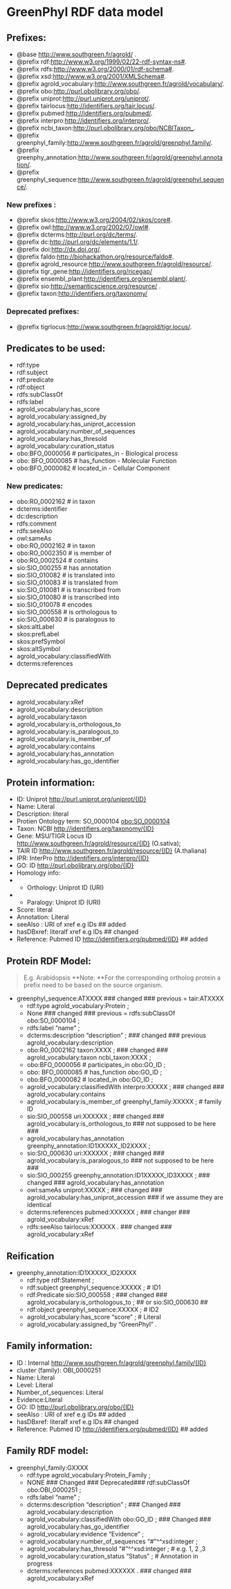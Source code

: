 # GreenPhyl RDF data model

## Prefixes: 
 * @base <http://www.southgreen.fr/agrold/> . 
 * @prefix rdf:<http://www.w3.org/1999/02/22-rdf-syntax-ns#>. 
 * @prefix rdfs:<http://www.w3.org/2000/01/rdf-schema#>.
 * @prefix xsd:<http://www.w3.org/2001/XMLSchema#>. 
 * @prefix agrold_vocabulary:<http://www.southgreen.fr/agrold/vocabulary/>.
 * @prefix obo:<http://purl.obolibrary.org/obo/>.
 * @prefix uniprot:<http://purl.uniprot.org/uniprot/>.
 * @prefix tairlocus:<http://identifiers.org/tair.locus/>.
 * @prefix pubmed:<http://identifiers.org/pubmed/>. 
 * @prefix interpro:<http://identifiers.org/interpro/>. 
 * @prefix ncbi_taxon:<http://purl.obolibrary.org/obo/NCBITaxon_>.
 * @prefix greenphyl_family:<http://www.southgreen.fr/agrold/greenphyl.family/>.
 * @prefix greenphy_annotation:<http://www.southgreen.fr/agrold/greenphyl.annotation/>.
 * @prefix greenphyl_sequence:<http://www.southgreen.fr/agrold/greenphyl.sequence/>.
 
### New prefixes :
* @prefix skos:<http://www.w3.org/2004/02/skos/core#>.
* @prefix owl:<http://www.w3.org/2002/07/owl#>.
* @prefix dcterms:<http://purl.org/dc/terms/>.
* @prefix dc:<http://purl.org/dc/elements/1.1/>.
* @prefix doi:<http://dx.doi.org/>.
* @prefix faldo:<http://biohackathon.org/resource/faldo#>.
* @prefix agrold_resource:<http://www.southgreen.fr/agrold/resource/>.
* @prefix tigr_gene:<http://identifiers.org/ricegap/>
* @prefix ensembl_plant:<http://identifiers.org/ensembl.plant/>.
* @prefix sio:<http://semanticscience.org/resource/> .
* @prefix taxon:<http://identifiers.org/taxonomy/>

### Deprecated prefixes:
* @prefix tigrlocus:<http://www.southgreen.fr/agrold/tigr.locus/>.


## Predicates to be used:

* rdf:type
* rdf:subject
* rdf:predicate
* rdf:object
* rdfs:subClassOf
* rdfs:label
* agrold_vocabulary:has_score
* agrold_vocabulary:assigned_by 
* agrold_vocabulary:has_uniprot_accession 
* agrold_vocabulary:number_of_sequences 
* agrold_vocabulary:has_thresold 
* agrold_vocabulary:curation_status
* obo:BFO_0000056 # participates_in - Biological process
* obo: BFO_0000085 # has_function - Molecular Function 
* obo:BFO_0000082 # located_in - Cellular Component

### New predicates: 
* obo:RO_0002162 # in taxon
* dcterms:identifier
* dc:description
* rdfs:comment
* rdfs:seeAlso
* owl:sameAs
* obo:RO_0002162 # in taxon
* obo:RO_0002350 # is member of
* obo:RO_0002524 # contains
* sio:SIO_000255 # has annotation
* sio:SIO_010082 # is translated into
* sio:SIO_010083 # is translated from 
* sio:SIO_010081 # is transcribed from
* sio:SIO_010080 # is transcribed into
* sio:SIO_010078 # encodes
* sio:SIO_000558 # is orthologous to
* sio:SIO_000630 # is paralogous to
* skos:altLabel
* skos:prefLabel
* skos:prefSymbol
* skos:altSymbol
* agrold_vocabulary:classifiedWith
* dcterms:references

## Deprecated predicates
* agrold_vocabulary:xRef
* agrold_vocabulary:description
* agrold_vocabulary:taxon
* agrold_vocabulary:is_orthologous_to 
* agrold_vocabulary:is_paralogous_to 
* agrold_vocabulary:is_member_of
* agrold_vocabulary:contains
* agrold_vocabulary:has_annotation
* agrold_vocabulary:has_go_identifier

## Protein information:
* ID: Uniprot <http://purl.uniprot.org/uniprot/{ID}>
* Name: Literal
* Description: literal
* Protien Ontology term: SO_0000104 <obo:SO_0000104>
* Taxon: NCBI 	<http://identifiers.org/taxonomy/{ID}>
* Gene: MSU/TIGR Locus ID <http://www.southgreen.fr/agrold/resource/{ID}> (O.sativa); 
* TAIR ID  <http://www.southgreen.fr/agrold/resource/{ID}> (A.thaliana)
* IPR: InterPro <http://identifiers.org/interpro/{ID}> 
* GO: ID <http://purl.obolibrary.org/obo/{ID}> 
* Homology info: 
* * Orthology: Uniprot ID (URI)
* * Paralogy: Uniprot ID (URI)
* Score: literal 
* Annotation: Literal
* seeAlso : URI of xref e.g IDs  ## added
* hasDBxref: literalf xref e.g IDs  ## changed 
* Reference: Pubmed ID <http://identifiers.org/pubmed/{ID}>  ## added


## Protein RDF Model:

> E.g. Arabidopsis
> **Note: **For the corresponding ortholog protein a prefix need to be based on the source organism.

* greenphyl_sequence:ATXXXX ### changed ### previous = tair:ATXXXX
	* rdf:type 				agrold_vocabulary:Protein ; 
	* None   ###  changed ### previous = rdfs:subClassOf 	obo:SO_0000104 ;
	* rdfs:label 							“name” ; 
	* dcterms:description   “description” ;  ###   changed ### previous  agrold_vocabulary:description 		
	* obo:RO_0002162   taxon:XXXX ;   ### changed ### agrold_vocabulary:taxon 	ncbi_taxon:XXXX ; 
	* obo:BFO_0000056 # participates_in	obo:GO_ID ;
	* obo: BFO_0000085 # has_function	obo:GO_ID ; 
	* obo:BFO_0000082 # located_in		obo:GO_ID ; 
	* agrold_vocabulary:classifiedWith 	interpro:XXXXX ; ### changed ### agrold_vocabulary:contains 	
	* agrold_vocabulary:is_member_of 	greenphyl_family:XXXXX ; # family ID
	* sio:SIO_000558	uri:XXXXXX ;	### changed ### agrold_vocabulary:is_orthologous_to	### not supposed to be here ###
	* agrold_vocabulary:has_annotation  	greenphy_annotation:ID1XXXXX_ID2XXXX ;
	* sio:SIO_000630	uri:XXXXXX ;   ### changed ### agrold_vocabulary:is_paralogous_to	### not supposed to be here ###
	* sio:SIO_000255 	greenphy_annotation:ID1XXXXX_ID3XXXX ; 	### changed ### agrold_vocabulary:has_annotation	
	* owl:sameAs	uniprot:XXXXX ; 	### changed ###   agrold_vocabulary:has_uniprot_accession  ### if we assume they are identical
	* dcterms:references	pubmed:XXXXXX ;   ### changer ### agrold_vocabulary:xRef 
	* rdfs:seeAlso			tairlocus:XXXXXX .  ### changed ### agrold_vocabulary:xRef 	


## Reification 

* greenphy_annotation:ID1XXXXX_ID2XXXX
	* rdf:type	rdf:Statement ;
	* rdf:subject	greenphyl_sequence:XXXXX ; # ID1
	* rdf:Predicate sio:SIO_000558 ;    ### changed ### agrold_vocabulary:is_orthologous_to ; ## or sio:SIO_000630 ##
	* rdf:object greenphyl_sequence:XXXXX ; # ID2
	* agrold_vocabulary:has_score “score” ; # Literal 
	* agrold_vocabulary:assigned_by “GreenPhyl” .




## Family information:

* ID : Internal <http://www.southgreen.fr/agrold/greenphyl.family/{ID}> 
* cluster (family): OBI_0000251
* Name: Literal
* Level: Literal
* Number_of_sequences: Literal
* Evidence:Literal
* GO: ID <http://purl.obolibrary.org/obo/{ID}>
* seeAlso : URI of xref e.g IDs  ## added
* hasDBxref: literalf xref e.g IDs  ## changed 
* Reference: Pubmed ID <http://identifiers.org/pubmed/{ID}>  ## added

## Family RDF model:

* greenphyl_family:GXXXX
	* rdf:type agrold_vocabulary:Protein_Family ;
	* NONE 			### Changed ### Deprecated### rdf:subClassOf obo:OBI_0000251 ;
	* rdfs:label “name” ;
	* dcterms:description	“description” ; 	### Changed ### agrold_vocabulary:description 
	* agrold_vocabulary:classifiedWith	obo:GO_ID ; 	### Changed ### agrold_vocabulary:has_go_identifier 
	* agrold_vocabulary:evidence “Evidence” ; 
	* agrold_vocabulary:number_of_sequences “#”^^xsd:integer ; 
	* agrold_vocabulary:has_thresold “#”^^xsd:integer ; # e.g. 1, 2 ,3 
	* agrold_vocabulary:curation_status “Status” ; # Annotation in progress 
	* dcterms:references	pubmed:XXXXXX .		### changed ### agrold_vocabulary:xRef 
  

